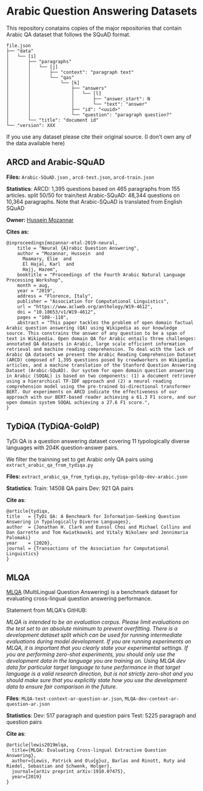 # Arabic Question Answering Datasets

This repository conatains copies of the major repositories that contain Arabic QA dataset that follows the SQuAD format.

```
file.json
├── "data"
│   └── [i]
│       ├── "paragraphs"
│       │   └── [j]
│       │       ├── "context": "paragraph text"
│       │       └── "qas"
│       │           └── [k]
│       │               ├── "answers"
│       │               │   └── [l]
│       │               │       ├── "answer_start": N
│       │               │       └── "text": "answer"
│       │               ├── "id": "<uuid>"
│       │               └── "question": "paragraph question?"
│       └── "title": "document id"
└── "version": XXX
```

If you use any dataset please cite their original source.  (I don't own any of the data available here)

## ARCD and Arabic-SQuAD

**Files:**
`Arabic-SQuAD.json` , `arcd-test.json`, `arcd-train.json`

**Statistics**:
ARCD: 1,395 questions based on 465 paragraphs from 155 articles. split 50/50 for train/test
Arabic-SQuAD: 48,344 questions on 10,364 paragraphs. Note that Arabic-SQuAD is translated from English SQuAD

**Owner:** [Hussein Mozannar](https://github.com/husseinmozannar/SOQAL)

**Cites as:**
```
@inproceedings{mozannar-etal-2019-neural,
    title = "Neural {A}rabic Question Answering",
    author = "Mozannar, Hussein  and
      Maamary, Elie  and
      El Hajal, Karl  and
      Hajj, Hazem",
    booktitle = "Proceedings of the Fourth Arabic Natural Language Processing Workshop",
    month = aug,
    year = "2019",
    address = "Florence, Italy",
    publisher = "Association for Computational Linguistics",
    url = "https://www.aclweb.org/anthology/W19-4612",
    doi = "10.18653/v1/W19-4612",
    pages = "108--118",
    abstract = "This paper tackles the problem of open domain factual Arabic question answering (QA) using Wikipedia as our knowledge source. This constrains the answer of any question to be a span of text in Wikipedia. Open domain QA for Arabic entails three challenges: annotated QA datasets in Arabic, large scale efficient information retrieval and machine reading comprehension. To deal with the lack of Arabic QA datasets we present the Arabic Reading Comprehension Dataset (ARCD) composed of 1,395 questions posed by crowdworkers on Wikipedia articles, and a machine translation of the Stanford Question Answering Dataset (Arabic-SQuAD). Our system for open domain question answering in Arabic (SOQAL) is based on two components: (1) a document retriever using a hierarchical TF-IDF approach and (2) a neural reading comprehension model using the pre-trained bi-directional transformer BERT. Our experiments on ARCD indicate the effectiveness of our approach with our BERT-based reader achieving a 61.3 F1 score, and our open domain system SOQAL achieving a 27.6 F1 score.",
}
```

## TyDiQA (TyDiQA-GoldP)

TyDi QA is a question answering dataset covering 11 typologically diverse languages with 204K question-answer pairs.

We filter the trainning set to get Arabic only QA pairs using `extract_arabic_qa_from_tydiqa.py`

**Files:**
`extract_arabic_qa_from_tydiqa.py`, `tydiqa-goldp-dev-arabic.json`

**Statistics**:
Train: 14508 QA pairs
Dev: 921 QA pairs

**Cite as**:
```
@article{tydiqa,
title   = {TyDi QA: A Benchmark for Information-Seeking Question Answering in Typologically Diverse Languages},
author  = {Jonathan H. Clark and Eunsol Choi and Michael Collins and Dan Garrette and Tom Kwiatkowski and Vitaly Nikolaev and Jennimaria Palomaki}
year    = {2020},
journal = {Transactions of the Association for Computational Linguistics}
}
```

## MLQA 

[MLQA](https://github.com/facebookresearch/MLQA) (MultiLingual Question Answering) is a benchmark dataset for evaluating cross-lingual question answering performance.

Statement from MLQA's GitHUB:

*MLQA is intended to be an evaluation corpus. Please limit evaluations on the test set to an absolute minimum to prevent overfitting. There is a development dataset split which can be used for running intermediate evaluations during model development.*
*If you are running experiments on MLQA, it is important that you clearly state your experimental settings. If you are performing zero-shot experiments, you should only use the development data in the language you are training on. Using MLQA dev data for particular target language to tune performance in that target language is a valid research direction, but is not strictly zero-shot and you should make sure that you explicitly state how you use the development data to ensure fair comparison in the future.*

**Files**:
`MLQA-test-context-ar-question-ar.json`, `MLQA-dev-context-ar-question-ar.json`

**Statistics**:
Dev: 517 paragraph and question pairs
Test: 5225 paragraph and question pairs

**Cite as**:
```
@article{lewis2019mlqa,
  title={MLQA: Evaluating Cross-lingual Extractive Question Answering},
  author={Lewis, Patrick and O\u{g}uz, Barlas and Rinott, Ruty and Riedel, Sebastian and Schwenk, Holger},
  journal={arXiv preprint arXiv:1910.07475},
  year={2019}
}
```


